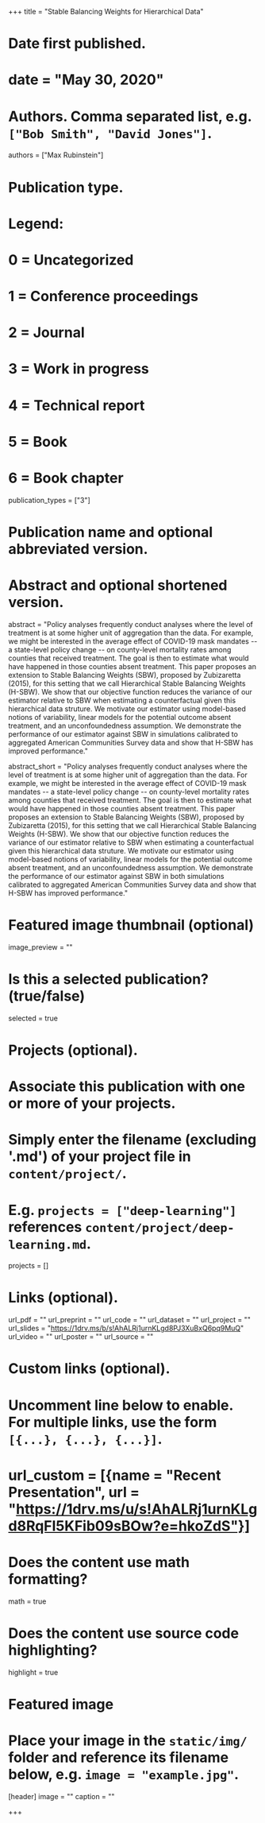 +++
title = "Stable Balancing Weights for Hierarchical Data"

# Date first published.
# date = "May 30, 2020"

# Authors. Comma separated list, e.g. `["Bob Smith", "David Jones"]`.
authors = ["Max Rubinstein"]

# Publication type.
# Legend:
# 0 = Uncategorized
# 1 = Conference proceedings
# 2 = Journal
# 3 = Work in progress
# 4 = Technical report
# 5 = Book
# 6 = Book chapter
publication_types = ["3"]

# Publication name and optional abbreviated version.

# Abstract and optional shortened version.
abstract = "Policy analyses frequently conduct analyses where the level of treatment is at some higher unit of aggregation than the data. For example, we might be interested in the average effect of COVID-19 mask mandates -- a state-level policy change -- on county-level mortality rates among counties that received treatment. The goal is then to estimate what would have happened in those counties absent treatment. This paper proposes an extension to Stable Balancing Weights (SBW), proposed by Zubizaretta (2015), for this setting that we call Hierarchical Stable Balancing Weights (H-SBW). We show that our objective function reduces the variance of our estimator relative to SBW when estimating a counterfactual given this hierarchical data struture. We motivate our estimator using model-based notions of variability, linear models for the potential outcome absent treatment, and an unconfoundedness assumption. We demonstrate the performance of our estimator against SBW in simulations calibrated to aggregated American Communities Survey data and show that H-SBW has improved performance."

abstract_short = "Policy analyses frequently conduct analyses where the level of treatment is at some higher unit of aggregation than the data. For example, we might be interested in the average effect of COVID-19 mask mandates -- a state-level policy change -- on county-level mortality rates among counties that received treatment. The goal is then to estimate what would have happened in those counties absent treatment. This paper proposes an extension to Stable Balancing Weights (SBW), proposed by Zubizaretta (2015), for this setting that we call Hierarchical Stable Balancing Weights (H-SBW). We show that our objective function reduces the variance of our estimator relative to SBW when estimating a counterfactual given this hierarchical data struture. We motivate our estimator using model-based notions of variability, linear models for the potential outcome absent treatment, and an unconfoundedness assumption. We demonstrate the performance of our estimator against SBW in both simulations calibrated to aggregated American Communities Survey data and show that H-SBW has improved performance."

# Featured image thumbnail (optional)
image_preview = ""

# Is this a selected publication? (true/false)
selected = true

# Projects (optional).
#   Associate this publication with one or more of your projects.
#   Simply enter the filename (excluding '.md') of your project file in `content/project/`.
#   E.g. `projects = ["deep-learning"]` references `content/project/deep-learning.md`.
projects = []

# Links (optional).
url_pdf = ""
url_preprint = ""
url_code = ""
url_dataset = ""
url_project = ""
url_slides = "https://1drv.ms/b/s!AhALRj1urnKLgd8PJ3XuBxQ6pq9MuQ"
url_video = ""
url_poster = ""
url_source = ""

# Custom links (optional).
#   Uncomment line below to enable. For multiple links, use the form `[{...}, {...}, {...}]`.
# url_custom = [{name = "Recent Presentation", url = "https://1drv.ms/u/s!AhALRj1urnKLgd8RqFI5KFib09sBOw?e=hkoZdS"}]

# Does the content use math formatting?
math = true

# Does the content use source code highlighting?
highlight = true

# Featured image
# Place your image in the `static/img/` folder and reference its filename below, e.g. `image = "example.jpg"`.
[header]
image = ""
caption = ""

+++

